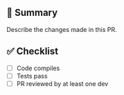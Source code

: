 ## 🧾 Summary

Describe the changes made in this PR.

## ✅ Checklist

- [ ] Code compiles
- [ ] Tests pass
- [ ] PR reviewed by at least one dev
